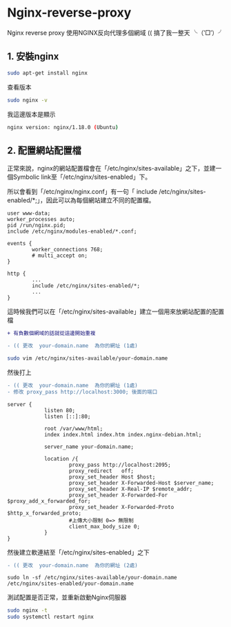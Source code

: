 # Nginx-reverse-proxy
Nginx reverse proxy
使用NGINX反向代理多個網域    (( 搞了我一整天  ╰（‵□′）╯

## 1. 安裝nginx
``` sh
sudo apt-get install nginx
```
查看版本
``` sh
sudo nginx -v
```
我這邊版本是顯示 
``` sh
nginx version: nginx/1.18.0 (Ubuntu)
```


## 2. 配置網站配置檔
正常來說，nginx的網站配置檔會在「/etc/nginx/sites-available」之下，並建一個Symbolic link至「/etc/nginx/sites-enabled」下。

所以會看到「/etc/nginx/nginx.conf」有一句「 include /etc/nginx/sites-enabled/*;」，因此可以為每個網站建立不同的配置檔。
```nginxconf
user www-data;
worker_processes auto;
pid /run/nginx.pid;
include /etc/nginx/modules-enabled/*.conf;

events {
        worker_connections 768;
        # multi_accept on;
}

http {
        ...
        include /etc/nginx/sites-enabled/*;
        ...
}
```
這時候我們可以在「/etc/nginx/sites-available」建立一個用來放網站配置的配置檔
```diff 
+ 有負數個網域的話就從這邊開始重複
```
```diff 
- (( 更改  your-domain.name  為你的網址 (1處)
```
```sh
sudo vim /etc/nginx/sites-available/your-domain.name
```
然後打上
```diff 
- (( 更改  your-domain.name  為你的網址 (1處)
- 修改 proxy_pass http://localhost:3000; 後面的端口
```
```nginxconf
server {
            listen 80;
            listen [::]:80;

            root /var/www/html;
            index index.html index.htm index.nginx-debian.html;
    
            server_name your-domain.name;
    
            location /{
                    proxy_pass http://localhost:2095;
                    proxy_redirect   off;
                    proxy_set_header Host $host;
                    proxy_set_header X-Forwarded-Host $server_name;
                    proxy_set_header X-Real-IP $remote_addr;
                    proxy_set_header X-Forwarded-For $proxy_add_x_forwarded_for;
                    proxy_set_header X-Forwarded-Proto $http_x_forwarded_proto;
                    #上傳大小限制 0=> 無限制
                    client_max_body_size 0;
            }
}
```
然後建立軟連結至「/etc/nginx/sites-enabled」之下

```diff 
- (( 更改  your-domain.name  為你的網址 (2處)
```

```nginxconf
sudo ln -sf /etc/nginx/sites-available/your-domain.name /etc/nginx/sites-enabled/your-domain.name
```
測試配置是否正常，並重新啟動Nginx伺服器
```sh
sudo nginx -t
sudo systemctl restart nginx
```
